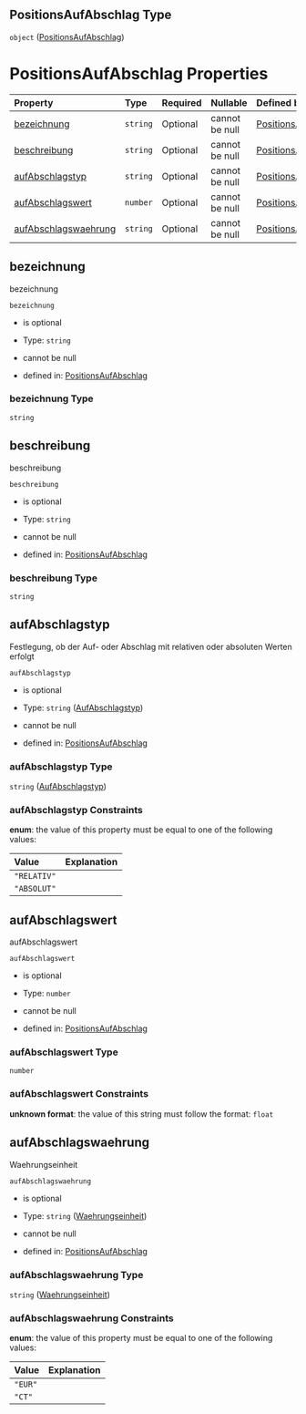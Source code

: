 ## PositionsAufAbschlag Type

`object` ([PositionsAufAbschlag](positionsaufabschlag.md))

# PositionsAufAbschlag Properties

| Property                                      | Type     | Required | Nullable       | Defined by                                                                                                                                                                                                                  |
| :-------------------------------------------- | :------- | :------- | :------------- | :-------------------------------------------------------------------------------------------------------------------------------------------------------------------------------------------------------------------------- |
| [bezeichnung](#bezeichnung)                   | `string` | Optional | cannot be null | [PositionsAufAbschlag](positionsaufabschlag-properties-bezeichnung.md "https://raw.githubusercontent.com/conuti-gmbh/bo4e-schema/master/schemas/v1/com/PositionsAufAbschlag.schema.json#/properties/bezeichnung")           |
| [beschreibung](#beschreibung)                 | `string` | Optional | cannot be null | [PositionsAufAbschlag](positionsaufabschlag-properties-beschreibung.md "https://raw.githubusercontent.com/conuti-gmbh/bo4e-schema/master/schemas/v1/com/PositionsAufAbschlag.schema.json#/properties/beschreibung")         |
| [aufAbschlagstyp](#aufabschlagstyp)           | `string` | Optional | cannot be null | [PositionsAufAbschlag](aufabschlagstyp.md "https://raw.githubusercontent.com/conuti-gmbh/bo4e-schema/master/schemas/v1/enum/AufAbschlagstyp.schema.json#/properties/aufAbschlagstyp")                                       |
| [aufAbschlagswert](#aufabschlagswert)         | `number` | Optional | cannot be null | [PositionsAufAbschlag](positionsaufabschlag-properties-aufabschlagswert.md "https://raw.githubusercontent.com/conuti-gmbh/bo4e-schema/master/schemas/v1/com/PositionsAufAbschlag.schema.json#/properties/aufAbschlagswert") |
| [aufAbschlagswaehrung](#aufabschlagswaehrung) | `string` | Optional | cannot be null | [PositionsAufAbschlag](waehrungseinheit.md "https://raw.githubusercontent.com/conuti-gmbh/bo4e-schema/master/schemas/v1/enum/Waehrungseinheit.schema.json#/properties/aufAbschlagswaehrung")                                |

## bezeichnung

bezeichnung

`bezeichnung`

*   is optional

*   Type: `string`

*   cannot be null

*   defined in: [PositionsAufAbschlag](positionsaufabschlag-properties-bezeichnung.md "https://raw.githubusercontent.com/conuti-gmbh/bo4e-schema/master/schemas/v1/com/PositionsAufAbschlag.schema.json#/properties/bezeichnung")

### bezeichnung Type

`string`

## beschreibung

beschreibung

`beschreibung`

*   is optional

*   Type: `string`

*   cannot be null

*   defined in: [PositionsAufAbschlag](positionsaufabschlag-properties-beschreibung.md "https://raw.githubusercontent.com/conuti-gmbh/bo4e-schema/master/schemas/v1/com/PositionsAufAbschlag.schema.json#/properties/beschreibung")

### beschreibung Type

`string`

## aufAbschlagstyp

Festlegung, ob der Auf- oder Abschlag mit relativen oder absoluten Werten erfolgt

`aufAbschlagstyp`

*   is optional

*   Type: `string` ([AufAbschlagstyp](aufabschlagstyp.md))

*   cannot be null

*   defined in: [PositionsAufAbschlag](aufabschlagstyp.md "https://raw.githubusercontent.com/conuti-gmbh/bo4e-schema/master/schemas/v1/enum/AufAbschlagstyp.schema.json#/properties/aufAbschlagstyp")

### aufAbschlagstyp Type

`string` ([AufAbschlagstyp](aufabschlagstyp.md))

### aufAbschlagstyp Constraints

**enum**: the value of this property must be equal to one of the following values:

| Value       | Explanation |
| :---------- | :---------- |
| `"RELATIV"` |             |
| `"ABSOLUT"` |             |

## aufAbschlagswert

aufAbschlagswert

`aufAbschlagswert`

*   is optional

*   Type: `number`

*   cannot be null

*   defined in: [PositionsAufAbschlag](positionsaufabschlag-properties-aufabschlagswert.md "https://raw.githubusercontent.com/conuti-gmbh/bo4e-schema/master/schemas/v1/com/PositionsAufAbschlag.schema.json#/properties/aufAbschlagswert")

### aufAbschlagswert Type

`number`

### aufAbschlagswert Constraints

**unknown format**: the value of this string must follow the format: `float`

## aufAbschlagswaehrung

Waehrungseinheit

`aufAbschlagswaehrung`

*   is optional

*   Type: `string` ([Waehrungseinheit](waehrungseinheit.md))

*   cannot be null

*   defined in: [PositionsAufAbschlag](waehrungseinheit.md "https://raw.githubusercontent.com/conuti-gmbh/bo4e-schema/master/schemas/v1/enum/Waehrungseinheit.schema.json#/properties/aufAbschlagswaehrung")

### aufAbschlagswaehrung Type

`string` ([Waehrungseinheit](waehrungseinheit.md))

### aufAbschlagswaehrung Constraints

**enum**: the value of this property must be equal to one of the following values:

| Value   | Explanation |
| :------ | :---------- |
| `"EUR"` |             |
| `"CT"`  |             |
